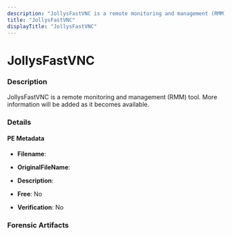 ```yaml
---
description: "JollysFastVNC is a remote monitoring and management (RMM) tool. More information will be added as it becomes available."
title: "JollysFastVNC"
displayTitle: "JollysFastVNC"
---
```




# JollysFastVNC


### Description

JollysFastVNC is a remote monitoring and management (RMM) tool. More information will be added as it becomes available.




### Details


#### PE Metadata
- **Filename**: 
- **OriginalFileName**: 
- **Description**: 


- **Free**: No

- **Verification**: No





### Forensic Artifacts









